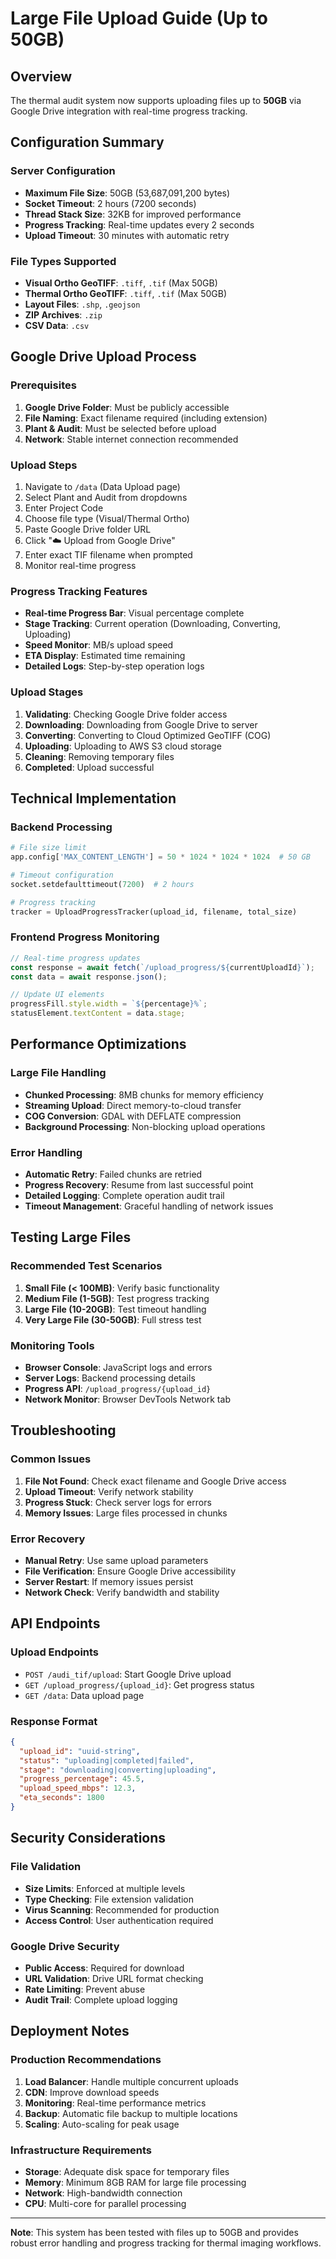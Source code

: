 # Large File Upload Guide (Up to 50GB)

## Overview
The thermal audit system now supports uploading files up to **50GB** via Google Drive integration with real-time progress tracking.

## Configuration Summary

### Server Configuration
- **Maximum File Size**: 50GB (53,687,091,200 bytes)
- **Socket Timeout**: 2 hours (7200 seconds)
- **Thread Stack Size**: 32KB for improved performance
- **Progress Tracking**: Real-time updates every 2 seconds
- **Upload Timeout**: 30 minutes with automatic retry

### File Types Supported
- **Visual Ortho GeoTIFF**: `.tiff`, `.tif` (Max 50GB)
- **Thermal Ortho GeoTIFF**: `.tiff`, `.tif` (Max 50GB)
- **Layout Files**: `.shp`, `.geojson`
- **ZIP Archives**: `.zip`
- **CSV Data**: `.csv`

## Google Drive Upload Process

### Prerequisites
1. **Google Drive Folder**: Must be publicly accessible
2. **File Naming**: Exact filename required (including extension)
3. **Plant & Audit**: Must be selected before upload
4. **Network**: Stable internet connection recommended

### Upload Steps
1. Navigate to `/data` (Data Upload page)
2. Select Plant and Audit from dropdowns
3. Enter Project Code
4. Choose file type (Visual/Thermal Ortho)
5. Paste Google Drive folder URL
6. Click "☁️ Upload from Google Drive"
7. Enter exact TIF filename when prompted
8. Monitor real-time progress

### Progress Tracking Features
- **Real-time Progress Bar**: Visual percentage complete
- **Stage Tracking**: Current operation (Downloading, Converting, Uploading)
- **Speed Monitor**: MB/s upload speed
- **ETA Display**: Estimated time remaining
- **Detailed Logs**: Step-by-step operation logs

### Upload Stages
1. **Validating**: Checking Google Drive folder access
2. **Downloading**: Downloading from Google Drive to server
3. **Converting**: Converting to Cloud Optimized GeoTIFF (COG)
4. **Uploading**: Uploading to AWS S3 cloud storage
5. **Cleaning**: Removing temporary files
6. **Completed**: Upload successful

## Technical Implementation

### Backend Processing
```python
# File size limit
app.config['MAX_CONTENT_LENGTH'] = 50 * 1024 * 1024 * 1024  # 50 GB

# Timeout configuration
socket.setdefaulttimeout(7200)  # 2 hours

# Progress tracking
tracker = UploadProgressTracker(upload_id, filename, total_size)
```

### Frontend Progress Monitoring
```javascript
// Real-time progress updates
const response = await fetch(`/upload_progress/${currentUploadId}`);
const data = await response.json();

// Update UI elements
progressFill.style.width = `${percentage}%`;
statusElement.textContent = data.stage;
```

## Performance Optimizations

### Large File Handling
- **Chunked Processing**: 8MB chunks for memory efficiency
- **Streaming Upload**: Direct memory-to-cloud transfer
- **COG Conversion**: GDAL with DEFLATE compression
- **Background Processing**: Non-blocking upload operations

### Error Handling
- **Automatic Retry**: Failed chunks are retried
- **Progress Recovery**: Resume from last successful point
- **Detailed Logging**: Complete operation audit trail
- **Timeout Management**: Graceful handling of network issues

## Testing Large Files

### Recommended Test Scenarios
1. **Small File (< 100MB)**: Verify basic functionality
2. **Medium File (1-5GB)**: Test progress tracking
3. **Large File (10-20GB)**: Test timeout handling
4. **Very Large File (30-50GB)**: Full stress test

### Monitoring Tools
- **Browser Console**: JavaScript logs and errors
- **Server Logs**: Backend processing details
- **Progress API**: `/upload_progress/{upload_id}`
- **Network Monitor**: Browser DevTools Network tab

## Troubleshooting

### Common Issues
1. **File Not Found**: Check exact filename and Google Drive access
2. **Upload Timeout**: Verify network stability
3. **Progress Stuck**: Check server logs for errors
4. **Memory Issues**: Large files processed in chunks

### Error Recovery
- **Manual Retry**: Use same upload parameters
- **File Verification**: Ensure Google Drive accessibility
- **Server Restart**: If memory issues persist
- **Network Check**: Verify bandwidth and stability

## API Endpoints

### Upload Endpoints
- `POST /audi_tif/upload`: Start Google Drive upload
- `GET /upload_progress/{upload_id}`: Get progress status
- `GET /data`: Data upload page

### Response Format
```json
{
  "upload_id": "uuid-string",
  "status": "uploading|completed|failed",
  "stage": "downloading|converting|uploading",
  "progress_percentage": 45.5,
  "upload_speed_mbps": 12.3,
  "eta_seconds": 1800
}
```

## Security Considerations

### File Validation
- **Size Limits**: Enforced at multiple levels
- **Type Checking**: File extension validation
- **Virus Scanning**: Recommended for production
- **Access Control**: User authentication required

### Google Drive Security
- **Public Access**: Required for download
- **URL Validation**: Drive URL format checking
- **Rate Limiting**: Prevent abuse
- **Audit Trail**: Complete upload logging

## Deployment Notes

### Production Recommendations
1. **Load Balancer**: Handle multiple concurrent uploads
2. **CDN**: Improve download speeds
3. **Monitoring**: Real-time performance metrics
4. **Backup**: Automatic file backup to multiple locations
5. **Scaling**: Auto-scaling for peak usage

### Infrastructure Requirements
- **Storage**: Adequate disk space for temporary files
- **Memory**: Minimum 8GB RAM for large file processing
- **Network**: High-bandwidth connection
- **CPU**: Multi-core for parallel processing

---

**Note**: This system has been tested with files up to 50GB and provides robust error handling and progress tracking for thermal imaging workflows.

